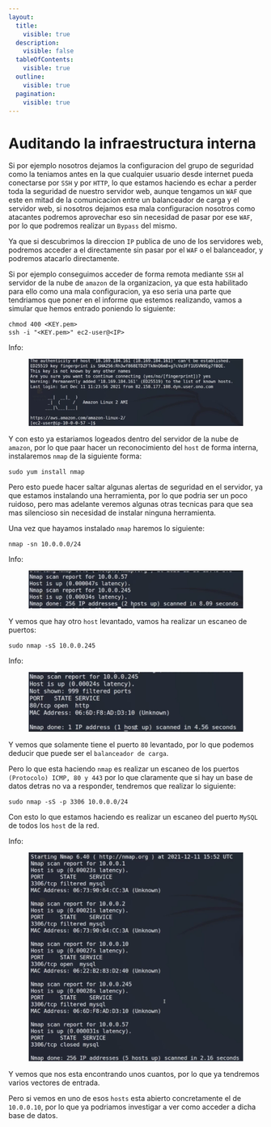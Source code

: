 ```yaml
---
layout:
  title:
    visible: true
  description:
    visible: false
  tableOfContents:
    visible: true
  outline:
    visible: true
  pagination:
    visible: true
---
```


# Auditando la infraestructura interna

Si por ejemplo nosotros dejamos la configuracion del grupo de seguridad como la teniamos antes en la que cualquier usuario desde internet pueda conectarse por `SSH` y por `HTTP`, lo que estamos haciendo es echar a perder toda la seguridad de nuestro servidor web, aunque tengamos un `WAF` que este en mitad de la comunicacion entre un balanceador de carga y el servidor web, si nosotros dejamos esa mala configuracion nosotros como atacantes podremos aprovechar eso sin necesidad de pasar por ese `WAF`, por lo que podremos realizar un `Bypass` del mismo.

Ya que si descubrimos la direccion `IP` publica de uno de los servidores web, podremos acceder a el directamente sin pasar por el `WAF` o el balanceador, y podremos atacarlo directamente.

Si por ejemplo conseguimos acceder de forma remota mediante `SSH` al servidor de la nube de `amazon` de la organizacion, ya que esta habilitado para ello como una mala configuracion, ya eso seria una parte que tendriamos que poner en el informe que estemos realizando, vamos a simular que hemos entrado poniendo lo siguiente:

```shell
chmod 400 <KEY.pem>
ssh -i "<KEY.pem>" ec2-user@<IP>
```

Info:

<figure><img src="../../.gitbook/assets/image (77).png" alt=""><figcaption></figcaption></figure>

Y con esto ya estariamos logeados dentro del servidor de la nube de `amazon`, por lo que paar hacer un reconocimiento del `host` de forma interna, instalaremos `nmap` de la siguiente forma:

```shell
sudo yum install nmap
```

Pero esto puede hacer saltar algunas alertas de seguridad en el servidor, ya que estamos instalando una herramienta, por lo que podria ser un poco ruidoso, pero mas adelante veremos algunas otras tecnicas para que sea mas silencioso sin necesidad de instalar ninguna herramienta.

Una vez que hayamos instalado `nmap` haremos lo siguiente:

```shell
nmap -sn 10.0.0.0/24
```

Info:

<figure><img src="../../.gitbook/assets/image (78).png" alt=""><figcaption></figcaption></figure>

Y vemos que hay otro `host` levantado, vamos ha realizar un escaneo de puertos:

```shell
sudo nmap -sS 10.0.0.245
```

Info:

<figure><img src="../../.gitbook/assets/image (79).png" alt=""><figcaption></figcaption></figure>

Y vemos que solamente tiene el puerto `80` levantado, por lo que podemos deducir que puede ser el `balanceador de carga`.

Pero lo que esta haciendo `nmap` es realizar un escaneo de los puertos `(Protocolo) ICMP, 80 y 443` por lo que claramente que si hay un base de datos detras no va a responder, tendremos que realizar lo siguiente:

```shell
sudo nmap -sS -p 3306 10.0.0.0/24
```

Con esto lo que estamos haciendo es realizar un escaneo del puerto `MySQL` de todos los `host` de la red.

Info:

<figure><img src="../../.gitbook/assets/image (80).png" alt=""><figcaption></figcaption></figure>

Y vemos que nos esta encontrando unos cuantos, por lo que ya tendremos varios vectores de entrada.

Pero si vemos en uno de esos `hosts` esta abierto concretamente el de `10.0.0.10`, por lo que ya podriamos investigar a ver como acceder a dicha base de datos.
